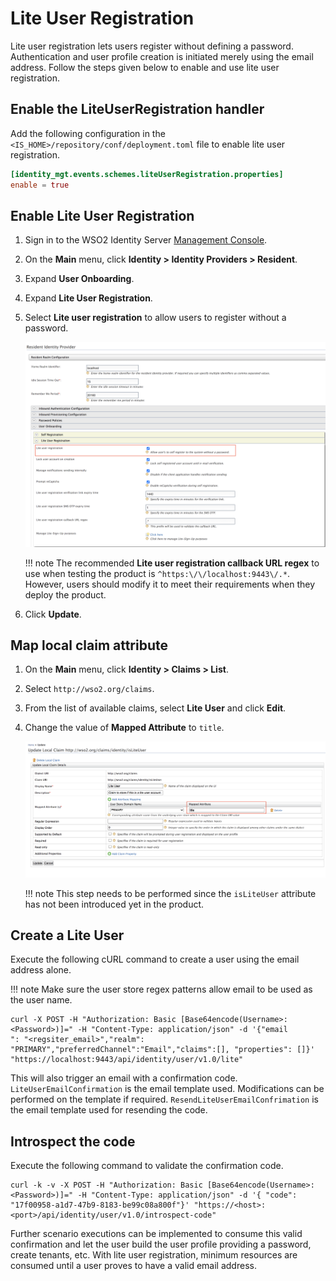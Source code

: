# Lite User Registration

Lite user registration lets users register without defining a password. Authentication and user profile creation is initiated merely using the email address. Follow the steps given below to enable and use lite user registration. 

## Enable the LiteUserRegistration handler 

Add the following configuration in the `<IS_HOME>/repository/conf/deployment.toml` file to enable lite user registration.

```toml
[identity_mgt.events.schemes.liteUserRegistration.properties]
enable = true
```

## Enable Lite User Registration 

1.	Sign in to the WSO2 Identity Server [Management Console](../../setup/getting-started-with-the-management-console).

2.	On the **Main** menu, click **Identity > Identity Providers > Resident**. 

3.	Expand **User Onboarding**. 

4.	Expand **Lite User Registration**. 

5.	Select **Lite user registration** to allow users to register without a password. 

	![resident-idp](../assets/img/learn/resident-idp.png)

	!!! note
        The recommended  **Lite user registration callback URL regex** to use when testing the product is `^https:\/\/localhost:9443\/.*`. However, users should modify it to meet their requirements when they deploy the product.

6. Click **Update**. 

## Map local claim attribute 

1.	On the **Main** menu, click **Identity > Claims > List**. 

2.	Select `http://wso2.org/claims`. 

3.	From the list of available claims, select **Lite User** and click **Edit**. 

4.	Change the value of **Mapped Attribute** to `title`. 

	![mapped-attribute-change](../assets/img/learn/mapped-attribute-change.png)

	!!! note 
		This step needs to be performed since the `isLiteUser` attribute has not been introduced yet in the product. 


## Create a Lite User

Execute the following cURL command to create a user using the email address alone. 

!!! note 
	Make sure the user store regex patterns allow email to be used as the user name.

```curl 
curl -X POST -H "Authorization: Basic [Base64encode(Username>:<Password>)]=" -H "Content-Type: application/json" -d '{"email
": "<regsiter_email>","realm": "PRIMARY","preferredChannel":"Email","claims":[], "properties": []}' "https://localhost:9443/api/identity/user/v1.0/lite"
```

This will also trigger an email with a confirmation code. `LiteUserEmailConfirmation` is the email template used. Modifications can be performed on the template if required. `ResendLiteUserEmailConfrimation` is the email template used for resending the code. 

## Introspect the code 

Execute the following command to validate the confirmation code. 

```curl 
curl -k -v -X POST -H "Authorization: Basic [Base64encode(Username>:<Password>)]=" -H "Content-Type: application/json" -d '{ "code": "17f00958-a1d7-47b9-8183-be99c08a800f"}' "https://<host>:<port>/api/identity/user/v1.0/introspect-code"
```

Further scenario executions can be implemented to consume this valid confirmation and let the user build the user profile providing a password, create tenants, etc. With lite user registration, minimum resources are consumed until a user proves to have a valid email address.












